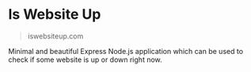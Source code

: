 # Is Website Up
>iswebsiteup.com

Minimal and beautiful Express Node.js application which can be used to check if some website is up or down right now.